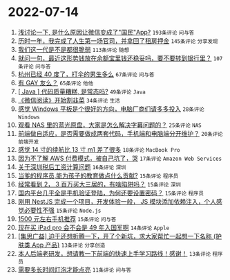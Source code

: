 # 2022-07-14

1. [浅讨论一下, 是什么原因让微信变成了"国民"App?](https://www.v2ex.com/t/866038) `193条评论` `问与答`
1. [历时一年，我完成了人生第一场官司，并拿回了租房押金](https://www.v2ex.com/t/866067) `145条评论` `分享发现`
1. [我们这一代是不是都很脆弱](https://www.v2ex.com/t/866031) `113条评论` `随想`
1. [就问一句，最近这形势钱放在余额宝里钱还稳妥吗，要不要转到银行里？](https://www.v2ex.com/t/866033) `107条评论` `问与答`
1. [杭州已经 40 度了，打伞的男生多么](https://www.v2ex.com/t/866138) `67条评论` `问与答`
1. [有 GAY 友么？](https://www.v2ex.com/t/866034) `65条评论` `他他`
1. [[ Java ] 代码质量糟糕, 是常态吗?](https://www.v2ex.com/t/866060) `49条评论` `Java`
1. [《微信阅读》开始割韭菜](https://www.v2ex.com/t/866154) `34条评论` `生活`
1. [感觉 Windows 平板是个很好的方向，电脑厂商们请多多投入](https://www.v2ex.com/t/866153) `28条评论` `Windows`
1. [观看 NAS 里的蓝光原盘，大家是怎么解决字幕问题的？](https://www.v2ex.com/t/866088) `25条评论` `NAS`
1. [前端做自适应，是否需要做成两套代码，手机端和电脑端分开维护？](https://www.v2ex.com/t/866075) `20条评论` `前端开发`
1. [感觉 14 寸的续航比 13 寸 m1 差了很多](https://www.v2ex.com/t/866054) `18条评论` `MacBook Pro`
1. [因为不了解 AWS 付费模式，被自己坑了，哭](https://www.v2ex.com/t/866111) `17条评论` `Amazon Web Services`
1. [关于深圳税后工资计算问题](https://www.v2ex.com/t/866058) `16条评论` `深圳`
1. [当爹的程序员,能为孩子的教育做点什么贡献?](https://www.v2ex.com/t/866151) `15条评论` `程序员`
1. [经常看到 2， 3 百万买大三居的，有啥陷阱吗？](https://www.v2ex.com/t/866100) `15条评论` `深圳`
1. [国内平台几乎全是手机验证登陆，为何还要设置密码？](https://www.v2ex.com/t/866099) `15条评论` `程序员`
1. [刚用 NestJS 完成一个项目，开发体验一般， JS 模块添加依赖注入，个人感觉必要性不强](https://www.v2ex.com/t/866056) `15条评论` `Node.js`
1. [1500 元左右手机推荐](https://www.v2ex.com/t/866026) `15条评论` `问与答`
1. [现在买 iPad pro 会不会是 49 年入国军啊](https://www.v2ex.com/t/866087) `14条评论` `Apple`
1. [[集思广益] 迫于还想折腾一下，开了个新坑，求大家帮忙一起想一下名称 (护肤类 App 产品)](https://www.v2ex.com/t/866156) `13条评论` `分享创造`
1. [本人后端老研发，想请教一下前端的快速上手学习路线！感谢！](https://www.v2ex.com/t/866065) `13条评论` `程序员`
1. [需要多长时间灯泡才能点亮](https://www.v2ex.com/t/866160) `11条评论` `问与答`

